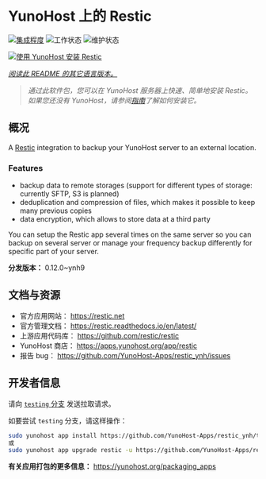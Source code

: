 <!--
注意：此 README 由 <https://github.com/YunoHost/apps/tree/master/tools/readme_generator> 自动生成
请勿手动编辑。
-->

# YunoHost 上的 Restic

[![集成程度](https://dash.yunohost.org/integration/restic.svg)](https://ci-apps.yunohost.org/ci/apps/restic/) ![工作状态](https://ci-apps.yunohost.org/ci/badges/restic.status.svg) ![维护状态](https://ci-apps.yunohost.org/ci/badges/restic.maintain.svg)

[![使用 YunoHost 安装 Restic](https://install-app.yunohost.org/install-with-yunohost.svg)](https://install-app.yunohost.org/?app=restic)

*[阅读此 README 的其它语言版本。](./ALL_README.md)*

> *通过此软件包，您可以在 YunoHost 服务器上快速、简单地安装 Restic。*  
> *如果您还没有 YunoHost，请参阅[指南](https://yunohost.org/install)了解如何安装它。*

## 概况

A [Restic](https://restic.net/) integration to backup your YunoHost server to an external location.

### Features

- backup data to remote storages (support for different types of storage: currently SFTP, S3 is planned)
- deduplication and compression of files, which makes it possible to keep many previous copies
- data encryption, which allows to store data at a third party

You can setup the Restic app several times on the same server so you can backup on several server or manage your frequency backup differently for specific part of your server.


**分发版本：** 0.12.0~ynh9
## 文档与资源

- 官方应用网站： <https://restic.net>
- 官方管理文档： <https://restic.readthedocs.io/en/latest/>
- 上游应用代码库： <https://github.com/restic/restic>
- YunoHost 商店： <https://apps.yunohost.org/app/restic>
- 报告 bug： <https://github.com/YunoHost-Apps/restic_ynh/issues>

## 开发者信息

请向 [`testing` 分支](https://github.com/YunoHost-Apps/restic_ynh/tree/testing) 发送拉取请求。

如要尝试 `testing` 分支，请这样操作：

```bash
sudo yunohost app install https://github.com/YunoHost-Apps/restic_ynh/tree/testing --debug
或
sudo yunohost app upgrade restic -u https://github.com/YunoHost-Apps/restic_ynh/tree/testing --debug
```

**有关应用打包的更多信息：** <https://yunohost.org/packaging_apps>
